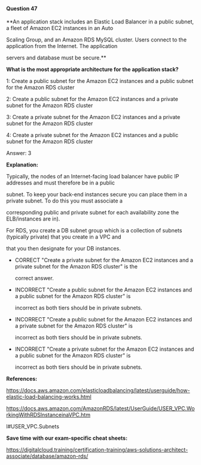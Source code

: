 #### Question  47


**An application stack includes an Elastic Load Balancer in a public subnet, a fleet of Amazon EC2 instances in an Auto

Scaling Group, and an Amazon RDS MySQL cluster. Users connect to the application from the Internet. The application

servers and database must be secure.**


**What is the most appropriate architecture for the application stack?**


1: Create a public subnet for the Amazon EC2 instances and a public subnet for the Amazon RDS cluster


2: Create a public subnet for the Amazon EC2 instances and a private subnet for the Amazon RDS cluster


3: Create a private subnet for the Amazon EC2 instances and a private subnet for the Amazon RDS cluster


4: Create a private subnet for the Amazon EC2 instances and a public subnet for the Amazon RDS cluster


Answer: 3


**Explanation:**


Typically, the nodes of an Internet-facing load balancer have public IP addresses and must therefore be in a public

subnet. To keep your back-end instances secure you can place them in a private subnet. To do this you must associate a

corresponding public and private subnet for each availability zone the ELB/instances are in).


For RDS, you create a DB subnet group which is a collection of subnets (typically private) that you create in a VPC and

that you then designate for your DB instances.


- CORRECT "Create a private subnet for the Amazon EC2 instances and a private subnet for the Amazon RDS cluster" is the

  correct answer.


- INCORRECT "Create a public subnet for the Amazon EC2 instances and a public subnet for the Amazon RDS cluster" is

  incorrect as both tiers should be in private subnets.


- INCORRECT "Create a public subnet for the Amazon EC2 instances and a private subnet for the Amazon RDS cluster" is

  incorrect as both tiers should be in private subnets.


- INCORRECT "Create a private subnet for the Amazon EC2 instances and a public subnet for the Amazon RDS cluster" is

  incorrect as both tiers should be in private subnets.


**References:**


https://docs.aws.amazon.com/elasticloadbalancing/latest/userguide/how-elastic-load-balancing-works.html


https://docs.aws.amazon.com/AmazonRDS/latest/UserGuide/USER_VPC.WorkingWithRDSInstanceinaVPC.htm

l#USER_VPC.Subnets


**Save time with our exam-specific cheat sheets:**


https://digitalcloud.training/certification-training/aws-solutions-architect-associate/database/amazon-rds/

